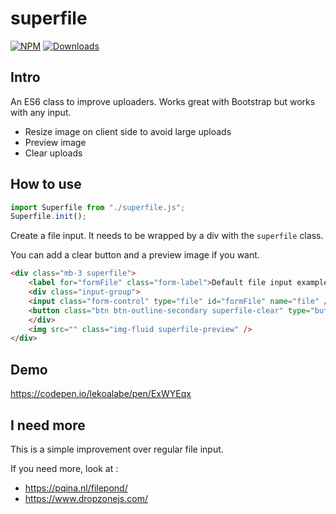 # superfile

[![NPM](https://nodei.co/npm/superfile.png?mini=true)](https://nodei.co/npm/superfile/) 
[![Downloads](https://img.shields.io/npm/dt/superfile.svg)](https://www.npmjs.com/package/superfile)

## Intro

An ES6 class to improve uploaders. Works great with Bootstrap but works with any input.

- Resize image on client side to avoid large uploads
- Preview image
- Clear uploads

## How to use

```js
import Superfile from "./superfile.js";
Superfile.init();
```

Create a file input. It needs to be wrapped by a div with the `superfile` class.

You can add a clear button and a preview image if you want.

```html
<div class="mb-3 superfile">
    <label for="formFile" class="form-label">Default file input example</label>
    <div class="input-group">
    <input class="form-control" type="file" id="formFile" name="file" />
    <button class="btn btn-outline-secondary superfile-clear" type="button">Clear</button>
    </div>
    <img src="" class="img-fluid superfile-preview" />
</div>
```

## Demo

https://codepen.io/lekoalabe/pen/ExWYEqx

## I need more

This is a simple improvement over regular file input.

If you need more, look at :
- https://pqina.nl/filepond/
- https://www.dropzonejs.com/